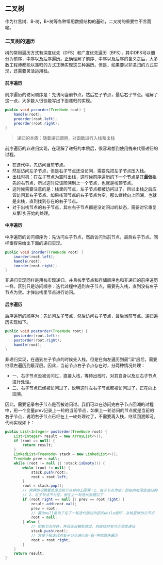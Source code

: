 ## 二叉树
作为红黑树、B-树，B+树等各种常用数据结构的基础，二叉树的重要性不言而喻。
### 二叉树的遍历
树的常用遍历方式有深度优先（DFS）和广度优先遍历（BFS），其中DFS可以细分为前序，中序以及后序遍历。正确理解了前序、中序以及后序的含义之后，大多数工程师都能以递归的方式正确实现这三种遍历。但是，如果要以非递归的方式实现，还需要灵活运用栈。
#### 前序遍历
前序遍历的访问顺序是：先访问当前节点，然后左子节点，最后右子节点。理解了这一点，大多数人很快能写出下面递归的实现。

```java
public void preorder(TreeNode root) {
	handle(root);
	preorder(root.left);
	preorder(root.right);
}
```

> 递归的本质：随着递归调用，对函数进行入栈和出栈 

前序遍历的非递归实现，在理解了递归的本质后，很容易想到使用栈来代替递归的过程。

- 在迭代中，先访问当前节点。
- 然后访问左子节点，但是右子节点还没访问，需要先把左子节点压入栈。
- 出栈时机：在左子节点为空时出栈，这时候前序遍历的下一个节点是其**最低**祖先的右节点，所以这时应该回溯到上一个节点，也就是栈顶节点。
- 这时候需要注意的是：栈里的节点，左子节点都被访问过了。所以出栈之后应该访问其右子节点。如果栈顶节点的右子节点为空，那么继续向上回溯，也就是出栈，直到找到存在的右子节点。
- 对于出栈节点的右子节点，其左右子节点都是没访问过的状态，需要对它重复从第1步开始的处理。

#### 中序遍历
中序遍历的访问顺序为：先访问左子节点，然后访问当前节点，最后右子节点。同样很容易给出下面的递归实现。

```java
public void inorder(TreeNode root) {
	inorder(root.left);
	handle(root);
	inorder(root.right);
}
```

非递归实现同样是用栈实现递归。并且栈里节点和存储顺序也和非递归的前序遍历一样。区别只是访问顺序：迭代过程中遇到左子节点，需要先入栈，直到没有左子节点为空。才弹出栈里节点进行访问。

#### 后序遍历
后序遍历的顺序为：先访问左子节点，然后访问右子节点，最后当前节点。递归遍历实现如下。

```java
public void postorder(TreeNode root) {
	postorder(root.left);
	postorder(root.right);
	handle(root);
}
```

非递归实现，在遇到左子节点的时候先入栈，但是在向左遍历到最”深“层后，需要继续右遍历到最深层。因此，当前节点右子节点存在时，分两种情况处理：

- 一、右子节点没被访问过，直接入栈，等待出栈时，对其自身以及左右子节点进行处理。
- 二、右子节点已经被访问过了，说明这时左右子节点都被访问过了，正在向上回溯。

因此，需要记录右子节点是否被访问过。我们可以在访问完右子节点回溯的过程中，用一个变量prev记录上一轮的当前节点，如果上一轮访问的节点就是当前的右子节点，说明右子节点已经在上一轮处理过了，不需要再入栈，继续回溯即可。代码实现如下：

```java
public List<Integer> postorder(TreeNode root) {
    List<Integer> result = new ArrayList<>();
    if (root == null) {
        return result;
    }
    LinkedList<TreeNode> stack = new LinkedList<>();
    TreeNode prev = null;
    while (root != null || !stack.isEmpty()) {
        while (root != null) {
            stack.push(root);
            root = root.left;
        }
        root = stack.pop();
        // 两种情况需要处理当前节点并向上回溯：1、右子节点为空，即在向右深度递归的时候到了叶子节点；
        // 2、右子节点不为空，但在上一轮迭代处理过了
        if (root.right == null || prev == root.right) {
            result.add(root.val);
            prev = root;
            // 置为null是为了在下一轮迭代跳过内部的while循环，从栈里弹出父节点
            root = null;
        } else {
            // 如右节点存在，并且还没被处理过，则继续对右节点深度递归
            stack.push(root);
            // 方便下轮迭代对右子节点进行左-右-中的顺序遍历
            root = root.right;
        }
    }
    return result;
}
    
```
